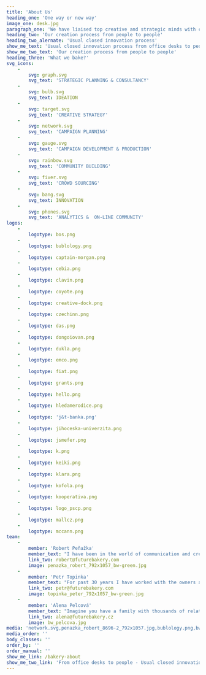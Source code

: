 ```yaml
---
title: 'About Us'
heading_one: 'One way or new way'
image_one: desk.jpg
paragraph_one: 'We have liaised top creative and strategic minds with creativity, life experience and levity of thousands people from the crowd. People who don’t sit in the office or development centre, but have a real life… with real problems and needs. We link ideas and insights, trends or strategies. We look for futures. We seek diversity, new perspective and link together what seems incompatible. We listen and get inspired by the crowd. We look into numbers but do not make the average. We regularly check temperature to know what people really feel. We want to know what our future will look like and we want to participate on it. We help individuals as well as organizations to find their place in the future. We fuel the brands with relevant product and experience concepts, offer a fresh perspective on your business and ideate original campaign ideas.'
heading_two: 'Our creation process from people to people'
heading_two_alernate: 'Usual closed innovation process'
show_me_text: 'Usual closed innovation process from office desks to people'
show_me_two_text: 'Our creation process from people to people'
heading_three: 'What we bake?'
svg_icons:
    -
        svg: graph.svg
        svg_text: 'STRATEGIC PLANNING & CONSULTANCY'
    -
        svg: bulb.svg
        svg_text: IDEATION
    -
        svg: target.svg
        svg_text: 'CREATIVE STRATEGY'
    -
        svg: network.svg
        svg_text: 'CAMPAIGN PLANNING'
    -
        svg: gauge.svg
        svg_text: 'CAMPAIGN DEVELOPMENT & PRODUCTION'
    -
        svg: rainbow.svg
        svg_text: 'COMMUNITY BUILDING'
    -
        svg: fiver.svg
        svg_text: 'CROWD SOURCING'
    -
        svg: bang.svg
        svg_text: INNOVATION
    -
        svg: phones.svg
        svg_text: 'ANALYTICS &  ON-LINE COMMUNITY'
logos:
    -
        logotype: bos.png
    -
        logotype: bublology.png
    -
        logotype: captain-morgan.png
    -
        logotype: cebia.png
    -
        logotype: clavin.png
    -
        logotype: coyote.png
    -
        logotype: creative-dock.png
    -
        logotype: czechinn.png
    -
        logotype: das.png
    -
        logotype: dongoiovan.png
    -
        logotype: dukla.png
    -
        logotype: emco.png
    -
        logotype: fiat.png
    -
        logotype: grants.png
    -
        logotype: hello.png
    -
        logotype: hledamerodice.png
    -
        logotype: 'j&t-banka.png'
    -
        logotype: jihoceska-univerzita.png
    -
        logotype: jsmefer.png
    -
        logotype: k.png
    -
        logotype: keiki.png
    -
        logotype: klara.png
    -
        logotype: kofola.png
    -
        logotype: kooperativa.png
    -
        logotype: logo_pscp.png
    -
        logotype: mallcz.png
    -
        logotype: mccann.png
team:
    -
        member: 'Robert Peňažka'
        member_text: "I have been in the world of communication and creativity for 25 years. I constantly start to be able to finish and I finish to be able to start.\r\nAfter 9 years I ended up as the leader of Leo Burnett Prague, I set up Kaspen agency to leave after 7 years and established Yinachi studio.\r\nI seek passionate Clients, I connect the world of commercialism / advertising and art.\r\nI stand behind “Kmeny” project, “Neboj” or “Velký bobek” books. I publish Magnus magazine.\r\nI am an uncle of Kašpárek v rohlíku and Kefír festival. I cofounded “Rodiče vítáni” (“Parents welcome”) and together with Petr Topinka we built Future Bakery family."
        link_two: robert@futurebakery.com
        image: penazka_robert_792x1057_bw-green.jpg
    -
        member: 'Petr Topinka'
        member_text: "For past 30 years I have worked with the owners and leaders of successful companies across the whole world. Even with politicians and country leaders.\r\nI help them with strategic marketing and communication.\r\nFor many years I was connected with BBDO Worldwide agency network. I worked in BBDO Toronto and lead Prague office which stood behind great creative and business projects in the Czech Republic and CEE region. I found and helped unlock hundreds of talents.\r\nAll this helped me see even more clearly that the crowd can do more that “the above”.\r\nThat’s why Robert Peňažka and I have built Future Bakery platform. For everybody to participate, for us to listen better and for things to work better."
        link_two: petr@futurebakery.com
        image: topinka_peter_792x1057_bw-green.jpg
    -
        member: 'Alena Pelcová'
        member_text: "Imagine you have a family with thousands of relatives.\r\nThis is exactly the family Alena takes care of. Future Bakery family comprising of twenty five thousands people from the crowd. People with great energy and ideas.\r\nWe know very well that none of us is as smart as we all together. Also, that we are all creative. It’s enough to give impulse and it rolls off. This world is full of creativity, fresh and - for somebody - weird ideas and insights. Our work is to work well with this and give it all a life."
        link_two: alena@futurebakery.cz
        image: bw_pelcova.jpg
media: 'network.svg,penazka_robert_8696-2_792x1057.jpg,bublology.png,bw_pelcova.jpg,suchej-unor.png,clavin.png,target.svg,czechinn.png,zoot.png,bulb.svg,jihoceska-univerzita.png,phones.svg,fiver.svg,unyp.png,creative-dock.png,dongoiovan.png,rainbow.svg,milka.png,emco.png,k.png,bang.svg,bos.png,metaxa.png,ostravar.png,hairguy.jpg,penazka_robert_8696-2_792x1057_bw.jpg,pelcova.jpg,ruzovyslon.png,mccann.png,cebia.png,dukla.png,jsmefer.png,coyote.png,logo_pscp.png,kofola.png,pscp.png,hledamerodice.png,hello.png,grants.png,graph.svg,fiat.png,pragtique.png,ntm.png,rohlikcz.png,desk.jpg,topinka_peter_8744-2_792x1057.jpg,gauge.svg,captain-morgan.png,kooperativa.png,metlife.png,mallcz.png,klara.png,das.png,prvniklubova.png,rafun.png,topinka_peter_8744-2_792x1057_bw.jpg,zonky.png,keiki.png,muller.png,mctree.png,j&t-banka.png,braun_alex_792x1057_bw-green.jpg,penazka_robert_792x1057_bw-green.jpg,topinka_peter_792x1057_bw-green.jpg'
media_order: ''
body_classes: ''
order_by: ''
order_manual: ''
show_me_link: /bakery-about
show_me_two_link: 'From office desks to people - Usual closed innovation process '
---
```


